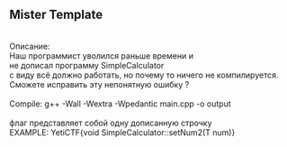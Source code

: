 <h2>Mister Template</h2>
<br>
Описание: <br>
Наш программист уволился раньше времени и<br>
не дописал программу SimpleCalculator<br>
с виду всё должно работать, но почему то ничего не компилируется.<br>
Сможете исправить эту непонятную ошибку ?<br>
<br>
Compile: g++ -Wall -Wextra -Wpedantic main.cpp -o output<br>
<br>
флаг представляет собой одну дописанную строчку<br>
EXAMPLE: YetiCTF{void SimpleCalculator<T>::setNum2(T num)}

